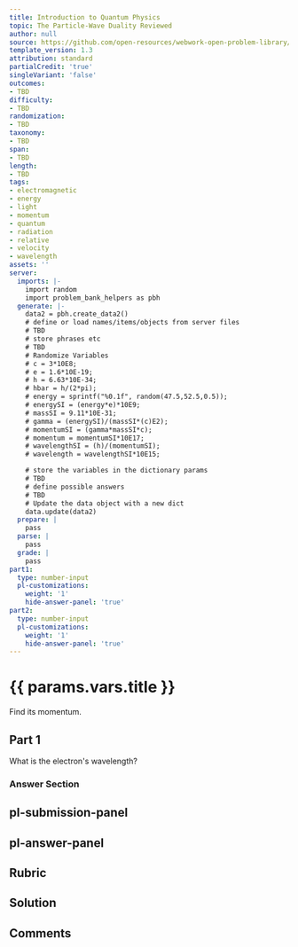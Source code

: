 ```yaml
---
title: Introduction to Quantum Physics
topic: The Particle-Wave Duality Reviewed
author: null
source: https://github.com/open-resources/webwork-open-problem-library/tree/master/Contrib/BrockPhysics/College_Physics_Urone/29.Introduction_to_Quantum_Physics/29-08.The_Particle_Wave_Duality_Reviewed/NU_U17_29_08_006.pg
template_version: 1.3
attribution: standard
partialCredit: 'true'
singleVariant: 'false'
outcomes:
- TBD
difficulty:
- TBD
randomization:
- TBD
taxonomy:
- TBD
span:
- TBD
length:
- TBD
tags:
- electromagnetic
- energy
- light
- momentum
- quantum
- radiation
- relative
- velocity
- wavelength
assets: ''
server:
  imports: |-
    import random
    import problem_bank_helpers as pbh
  generate: |-
    data2 = pbh.create_data2()
    # define or load names/items/objects from server files
    # TBD
    # store phrases etc
    # TBD
    # Randomize Variables
    # c = 3*10E8;
    # e = 1.6*10E-19;
    # h = 6.63*10E-34;
    # hbar = h/(2*pi);
    # energy = sprintf("%0.1f", random(47.5,52.5,0.5));
    # energySI = (energy*e)*10E9;
    # massSI = 9.11*10E-31;
    # gamma = (energySI)/(massSI*(c)E2);
    # momentumSI = (gamma*massSI*c);
    # momentum = momentumSI*10E17;
    # wavelengthSI = (h)/(momentumSI);
    # wavelength = wavelengthSI*10E15;

    # store the variables in the dictionary params
    # TBD
    # define possible answers
    # TBD
    # Update the data object with a new dict
    data.update(data2)
  prepare: |
    pass
  parse: |
    pass
  grade: |
    pass
part1:
  type: number-input
  pl-customizations:
    weight: '1'
    hide-answer-panel: 'true'
part2:
  type: number-input
  pl-customizations:
    weight: '1'
    hide-answer-panel: 'true'
---
```


# {{ params.vars.title }} 


Find its momentum.

## Part 1 
What is the electron's wavelength? 


 ### Answer Section


## pl-submission-panel 


## pl-answer-panel 


## Rubric 


## Solution 


## Comments 


